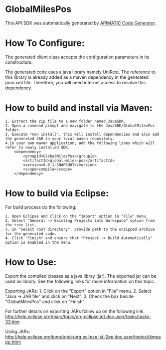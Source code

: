 GlobalMilesPos
=================
This API SDK was automatically generated by [APIMATIC Code Generator](https://apimatic.io/).

How To Configure:
=================
The generated client class accepts the configuration parameters in its constructors.

The generated code uses a java library namely UniRest. The reference to this
library is already added as a maven dependency in the generated pom.xml
file. Therefore, you will need internet access to resolve this dependency.

How to build and install via Maven: 
=============

    1. Extract the zip file to a new folder named JavaSDK.
    2. Open a command prompt and navigate to the JavaSDK/GlobalMilesPos folder.
    3. Execute "mvn install", this will install dependencies and also add the generated JAR in your local maven repository.
    4.In your own maven application, add the following lines which will refer to newly installed SDK: 
        <dependency>
            <groupId>GlobalMilesPos</groupId>
            <artifactId>global-miles-pos</artifactId>
            <version>0.0.1-SNAPSHOT</version>
            <scope>compile</scope>
        </dependency>

How to build via Eclipse: 
=============

For build process do the following:

    1. Open Eclipse and click on the "Import" option in "File" menu.
    2. Select "General -> Existing Projects into Workspace" option from the tree list.
    3. In "Select root directory", provide path to the unzipped archive for the generated code.
    4. Click "Finish" and ensure that "Project -> Build Automatically" option is enabled in the menu.


How to Use:
===========
Export the compiled classes as a java libray (jar). The exported jar can be used as library.
See the following links for more information on this topic.

Exporting JARs:
    1. Click on the "Export" option in "File" menu.
    2. Select "Java -> JAR file" and click on "Next". 
    3. Check the box beside "GlobalMilesPos" and click on "Finish".

For further details on exporting JARs follow up on the following link.
http://help.eclipse.org/mars/topic/org.eclipse.jdt.doc.user/tasks/tasks-33.htm

Using JARs:
http://help.eclipse.org/juno/topic/org.eclipse.jst.j2ee.doc.user/topics/tjimpapp.html
